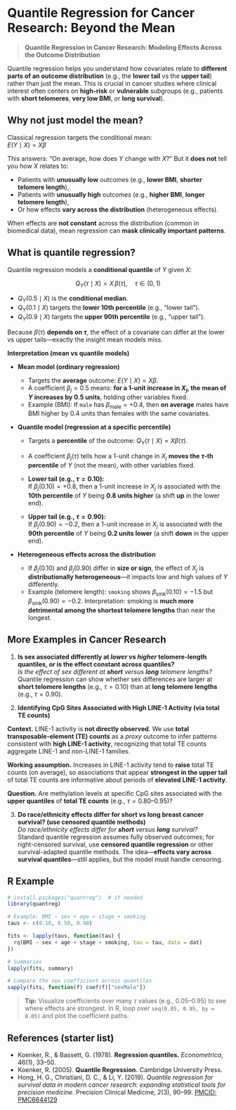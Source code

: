 
# Quantile Regression for Cancer Research: Beyond the Mean


> **Quantile Regression in Cancer Research: Modeling Effects Across the Outcome Distribution**

Quantile regression helps you understand how covariates relate to **different parts of an outcome distribution** (e.g., the **lower tail** vs the **upper tail**) rather than just the mean. This is crucial in cancer studies where clinical interest often centers on **high-risk** or **vulnerable** subgroups (e.g., patients with **short telomeres**, **very low BMI**, or **long survival**).



## Why not just model the mean?

Classical regression targets the conditional mean:  
$E(Y\mid X)=X\beta$

This answers: “On average, how does $Y$ change with $X$?” But it **does not** tell you how $X$ relates to:
- Patients with **unusually low** outcomes (e.g., **lower BMI**, **shorter telomere length**),
- Patients with **unusually high** outcomes (e.g., **higher BMI**, **longer telomere length**),
- Or how effects **vary across the distribution** (heterogeneous effects).

When effects are **not constant** across the distribution (common in biomedical data), mean regression can **mask clinically important patterns**.



## What is quantile regression?

Quantile regression models a **conditional quantile** of $Y$ given $X$:

$$
Q_Y(\tau\mid X)=X\,\beta(\tau),\quad \tau\in(0,1)
$$

- $Q_Y(0.5\mid X)$ is the **conditional median**.  
- $Q_Y(0.1\mid X)$ targets the **lower 10th percentile** (e.g., “lower tail”).  
- $Q_Y(0.9\mid X)$ targets the **upper 90th percentile** (e.g., “upper tail”).

Because $\beta(\tau)$ **depends on $\tau$**, the effect of a covariate can differ at the lower vs upper tails—exactly the insight mean models miss.

**Interpretation (mean vs quantile models)**

- **Mean model (ordinary regression)**
  - Targets the **average** outcome: $E(Y\mid X)=X\beta$.
  - A coefficient $\beta_j=0.5$ means: **for a 1-unit increase in $X_j$, the mean of $Y$ increases by 0.5 units**, holding other variables fixed.
  - Example (BMI): If `male` has $\beta_{\text{male}}=+0.4$, then **on average** males have BMI higher by 0.4 units than females with the same covariates.

- **Quantile model (regression at a specific percentile)**
  - Targets a **percentile** of the outcome: $Q_Y(\tau\mid X)=X\beta(\tau)$.
  - A coefficient $\beta_j(\tau)$ tells how a 1-unit change in $X_j$ **moves the $\tau$-th percentile** of $Y$ (not the mean), with other variables fixed.

  - **Lower tail (e.g., $\tau=0.10$):**  
    If $\beta_j(0.10)=+0.8$, then a 1-unit increase in $X_j$ is associated with the **10th percentile** of $Y$ being **0.8 units higher** (a shift **up** in the lower end).

  - **Upper tail (e.g., $\tau=0.90$):**  
    If $\beta_j(0.90)=-0.2$, then a 1-unit increase in $X_j$ is associated with the **90th percentile** of $Y$ being **0.2 units lower** (a shift **down** in the upper end).

- **Heterogeneous effects across the distribution**
  - If $\beta_j(0.10)$ and $\beta_j(0.90)$ differ in **size or sign**, the effect of $X_j$ is **distributionally heterogeneous**—it impacts low and high values of $Y$ differently.
  - Example (telomere length): `smoking` shows $\beta_{\text{smk}}(0.10)=-1.5$ but $\beta_{\text{smk}}(0.90)=-0.2$. Interpretation: smoking is **much more detrimental among the shortest telomere lengths** than near the longest.




## More Examples in Cancer Research

1. **Is sex associated differently at _lower_ vs _higher_ telomere-length quantiles, or is the effect constant across quantiles?**  
   *Is the effect of sex different at **short** versus **long** telomere lengths?*  
   Quantile regression can show whether sex differences are larger at **short telomere lengths** (e.g., $\tau=0.10$) than at **long telomere lengths** (e.g., $\tau=0.90$).


2. **Identifying CpG Sites Associated with High LINE-1 Activity (via total TE counts)**

**Context.** LINE-1 activity is **not directly observed**. We use **total transposable-element (TE) counts** as a *proxy* outcome to infer patterns consistent with **high LINE-1 activity**, recognizing that total TE counts aggregate LINE-1 and non-LINE-1 families.

**Working assumption.** Increases in LINE-1 activity tend to **raise** total TE counts (on average), so associations that appear **strongest in the upper tail** of total TE counts are informative about periods of **elevated LINE-1 activity**.

**Question.** Are methylation levels at specific CpG sites associated with the **upper quantiles** of **total TE counts** (e.g., $\tau=0.80$–$0.95$)?



3. **Do race/ethnicity effects differ for short vs long breast cancer survival? (use censored quantile methods)**  
   *Do race/ethnicity effects differ for **short** versus **long** survival?*  
   Standard quantile regression assumes fully observed outcomes; for right-censored survival, use **censored quantile regression** or other survival-adapted quantile methods. The idea—**effects vary across survival quantiles**—still applies, but the model must handle censoring.



## R Example

```r
# install.packages("quantreg")  # if needed
library(quantreg)

# Example: BMI ~ sex + age + stage + smoking
taus <- c(0.10, 0.50, 0.90)

fits <- lapply(taus, function(tau) {
  rq(BMI ~ sex + age + stage + smoking, tau = tau, data = dat)
})

# Summaries
lapply(fits, summary)

# Compare the sex coefficient across quantiles
sapply(fits, function(f) coef(f)["sexMale"])
````

> **Tip:** Visualize coefficients over many $\tau$ values (e.g., 0.05–0.95) to see where effects are strongest. In R, loop over `seq(0.05, 0.95, by = 0.05)` and plot the coefficient paths.



## References (starter list)

* Koenker, R., & Bassett, G. (1978). **Regression quantiles.** *Econometrica*, 46(1), 33–50.
* Koenker, R. (2005). **Quantile Regression.** Cambridge University Press.
* Hong, H. G., Christiani, D. C., & Li, Y. (2019). *Quantile regression for survival data in modern cancer research: expanding statistical tools for precision medicine.* Precision Clinical Medicine, 2(3), 90–99. [PMCID: PMC6644129](https://pmc.ncbi.nlm.nih.gov/articles/PMC6644129/)

